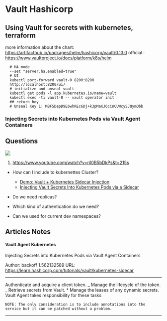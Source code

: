 
# Vault Hashicorp

## Using Vault for secrets with kubernetes, terraform

more information about the chart: https://artifacthub.io/packages/helm/hashicorp/vault/0.13.0
official : https://www.vaultproject.io/docs/platform/k8s/helm

```
  # HA mode
  --set "server.ha.enabled=true"
  # UI
  kubectl port-forward vault-0 8200:8200
  http://localhost:8200/ui/
  # initialize and unseal vualt
  kubectl get pods -l app.kubernetes.io/name=vault
  kubectl exec -ti vault-0 -- vault operator init
  ## return hey
  # Unseal Key 1: MBFSDepD9E6whREc6Dj+k3pMaKJ6cCnCUWcySJQymObb
```

### Injecting Secrets into Kubernetes Pods via Vault Agent Containers

## Questions

![](/assets/images/2021-07-09-23-03-59.png)

1. https://www.youtube.com/watch?v=riI0B5bDkPs&t=215s

- How can I include to kubernettes Cluster?

  - [Demo: Vault + Kubernetes Sidecar Injection](https://www.youtube.com/watch?v=xUuJhgDbUJQ)
  - [Injecting Vault Secrets Into Kubernetes Pods via a Sidecar](#vault-agent-kubernetes)

- Do we need replicas?
- Which kind of authentication do we need?
- Can we used for current dev namespaces?

## Articles Notes

#### Vault Agent Kubernetes

Injecting Secrets into Kubernetes Pods via Vault Agent Containers

Author: backoff 1.562132589
URL: https://learn.hashicorp.com/tutorials/vault/kubernetes-sidecar

---

Authenticate and acquire a client token. _ Manage the lifecycle of the token. _ Retrieve secrets from Vault. \* Manage the leases of any dynamic secrets. Vault Agent takes responsibility for these tasks

    NOTE: The only consideration is to include annotations into the service but it can be patched without a problem.

---
